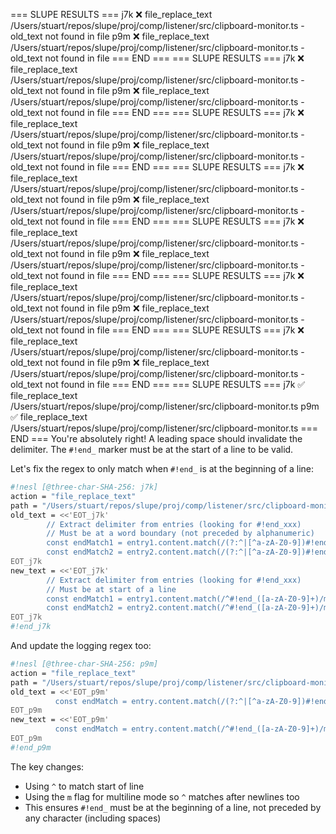 === SLUPE RESULTS ===
j7k ❌ file_replace_text /Users/stuart/repos/slupe/proj/comp/listener/src/clipboard-monitor.ts - old_text not found in file
p9m ❌ file_replace_text /Users/stuart/repos/slupe/proj/comp/listener/src/clipboard-monitor.ts - old_text not found in file
=== END ===
=== SLUPE RESULTS ===
j7k ❌ file_replace_text /Users/stuart/repos/slupe/proj/comp/listener/src/clipboard-monitor.ts - old_text not found in file
p9m ❌ file_replace_text /Users/stuart/repos/slupe/proj/comp/listener/src/clipboard-monitor.ts - old_text not found in file
=== END ===
=== SLUPE RESULTS ===
j7k ❌ file_replace_text /Users/stuart/repos/slupe/proj/comp/listener/src/clipboard-monitor.ts - old_text not found in file
p9m ❌ file_replace_text /Users/stuart/repos/slupe/proj/comp/listener/src/clipboard-monitor.ts - old_text not found in file
=== END ===
=== SLUPE RESULTS ===
j7k ❌ file_replace_text /Users/stuart/repos/slupe/proj/comp/listener/src/clipboard-monitor.ts - old_text not found in file
p9m ❌ file_replace_text /Users/stuart/repos/slupe/proj/comp/listener/src/clipboard-monitor.ts - old_text not found in file
=== END ===
=== SLUPE RESULTS ===
j7k ❌ file_replace_text /Users/stuart/repos/slupe/proj/comp/listener/src/clipboard-monitor.ts - old_text not found in file
p9m ❌ file_replace_text /Users/stuart/repos/slupe/proj/comp/listener/src/clipboard-monitor.ts - old_text not found in file
=== END ===
=== SLUPE RESULTS ===
j7k ❌ file_replace_text /Users/stuart/repos/slupe/proj/comp/listener/src/clipboard-monitor.ts - old_text not found in file
p9m ❌ file_replace_text /Users/stuart/repos/slupe/proj/comp/listener/src/clipboard-monitor.ts - old_text not found in file
=== END ===
=== SLUPE RESULTS ===
j7k ❌ file_replace_text /Users/stuart/repos/slupe/proj/comp/listener/src/clipboard-monitor.ts - old_text not found in file
p9m ❌ file_replace_text /Users/stuart/repos/slupe/proj/comp/listener/src/clipboard-monitor.ts - old_text not found in file
=== END ===
=== SLUPE RESULTS ===
j7k ✅ file_replace_text /Users/stuart/repos/slupe/proj/comp/listener/src/clipboard-monitor.ts
p9m ✅ file_replace_text /Users/stuart/repos/slupe/proj/comp/listener/src/clipboard-monitor.ts
=== END ===
You're absolutely right! A leading space should invalidate the delimiter. The `#!end_` marker must be at the start of a line to be valid.

Let's fix the regex to only match when `#!end_` is at the beginning of a line:

```sh nesl
#!nesl [@three-char-SHA-256: j7k]
action = "file_replace_text"
path = "/Users/stuart/repos/slupe/proj/comp/listener/src/clipboard-monitor.ts"
old_text = <<'EOT_j7k'
        // Extract delimiter from entries (looking for #!end_xxx)
        // Must be at a word boundary (not preceded by alphanumeric)
        const endMatch1 = entry1.content.match(/(?:^|[^a-zA-Z0-9])#!end_([a-zA-Z0-9]+)/);
        const endMatch2 = entry2.content.match(/(?:^|[^a-zA-Z0-9])#!end_([a-zA-Z0-9]+)/);
EOT_j7k
new_text = <<'EOT_j7k'
        // Extract delimiter from entries (looking for #!end_xxx)
        // Must be at start of a line
        const endMatch1 = entry1.content.match(/^#!end_([a-zA-Z0-9]+)/m);
        const endMatch2 = entry2.content.match(/^#!end_([a-zA-Z0-9]+)/m);
EOT_j7k
#!end_j7k
```

And update the logging regex too:

```sh nesl
#!nesl [@three-char-SHA-256: p9m]
action = "file_replace_text"
path = "/Users/stuart/repos/slupe/proj/comp/listener/src/clipboard-monitor.ts"
old_text = <<'EOT_p9m'
          const endMatch = entry.content.match(/(?:^|[^a-zA-Z0-9])#!end_([a-zA-Z0-9]+)/);
EOT_p9m
new_text = <<'EOT_p9m'
          const endMatch = entry.content.match(/^#!end_([a-zA-Z0-9]+)/m);
EOT_p9m
#!end_p9m
```

The key changes:
- Using `^` to match start of line
- Using the `m` flag for multiline mode so `^` matches after newlines too
- This ensures `#!end_` must be at the beginning of a line, not preceded by any character (including spaces)